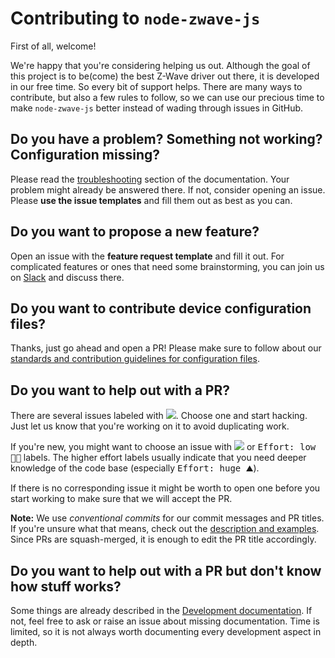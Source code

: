 # Contributing to `node-zwave-js`

First of all, welcome!

We're happy that you're considering helping us out. Although the goal of this project is to be(come) the best Z-Wave driver out there, it is developed in our free time. So every bit of support helps. There are many ways to contribute, but also a few rules to follow, so we can use our precious time to make `node-zwave-js` better instead of wading through issues in GitHub.

## Do you have a problem? Something not working? Configuration missing?

Please read the [troubleshooting](https://zwave-js.github.io/node-zwave-js/#/development/troubleshooting) section of the documentation. Your problem might already be answered there.
If not, consider opening an issue. Please **use the issue templates** and fill them out as best as you can.

## Do you want to propose a new feature?

Open an issue with the **feature request template** and fill it out. For complicated features or ones that need some brainstorming, you can join us on [Slack](https://join.slack.com/t/zwave2mqtt/shared_invite/enQtNjc4NjgyNjc3NDI2LTc3OGQzYmJlZDIzZTJhMzUzZWQ3M2Q3NThmMjY5MGY1MTc4NjFiOWZhZWE5YjNmNGE0OWRjZjJiMjliZGQyYmU) and discuss there.

## Do you want to contribute device configuration files?

Thanks, just go ahead and open a PR! Please make sure to follow about our [standards and contribution guidelines for configuration files](https://zwave-js.github.io/node-zwave-js/#/config-files/contributing-files).

## Do you want to help out with a PR?

There are several issues labeled with [![](https://img.shields.io/github/labels/zwave-js/node-zwave-js/help%20wanted)](https://github.com/zwave-js/node-zwave-js/issues?q=is%3Aissue+is%3Aopen+label%3A%22help+wanted%22). Choose one and start hacking. Just let us know that you're working on it to avoid duplicating work.

If you're new, you might want to choose an issue with ![](https://img.shields.io/github/labels/zwave-js/node-zwave-js/good%20first%20issue) or <kbd>Effort: low 🤏🏻</kbd> labels. The higher effort labels usually indicate that you need deeper knowledge of the code base (especially <kbd>Effort: huge ⛰</kbd>).

If there is no corresponding issue it might be worth to open one before you start working to make sure that we will accept the PR.

**Note:** We use _conventional commits_ for our commit messages and PR titles.
If you're unsure what that means, check out the [description and examples](https://www.conventionalcommits.org/en/v1.0.0/).
Since PRs are squash-merged, it is enough to edit the PR title accordingly.

## Do you want to help out with a PR but don't know how stuff works?

Some things are already described in the [Development documentation](https://zwave-js.github.io/node-zwave-js/#/development/intro). If not, feel free to ask or raise an issue about missing documentation. Time is limited, so it is not always worth documenting every development aspect in depth.
